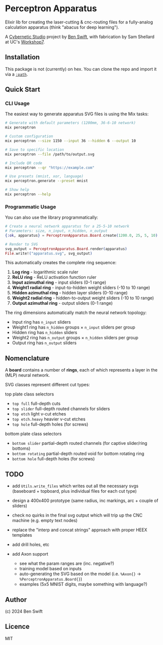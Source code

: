 # Perceptron Apparatus

Elixir lib for creating the laser-cutting & cnc-routing files for a fully-analog
calculation apparatus (think "abacus for deep learning").

A [Cybernetic Studio](https://github.com/ANUcybernetics/) project by
[Ben Swift](https://benswift.me), with fabrication by Sam Shellard at UC's
[Workshop7](https://www.canberra.edu.au/future-students/study-at-uc/study-areas/design/workshop7).

## Installation

This package is not (currently) on hex. You can clone the repo and import it via
a [`:path`](https://hexdocs.pm/mix/Mix.Tasks.Deps.html).

## Quick Start

### CLI Usage

The easiest way to generate apparatus SVG files is using the Mix tasks:

```bash
# Generate with default parameters (1200mm, 36-6-10 network)
mix perceptron

# Custom configuration
mix perceptron --size 1150 --input 36 --hidden 6 --output 10

# Save to specific location
mix perceptron --file /path/to/output.svg

# Include QR code
mix perceptron --qr "https://example.com"

# Use presets (mnist, xor, language)
mix perceptron.generate --preset mnist

# Show help
mix perceptron --help
```

### Programmatic Usage

You can also use the library programmatically:

```elixir
# Create a neural network apparatus for a 25-5-10 network
# Parameters: size, n_input, n_hidden, n_output
{:ok, apparatus} = PerceptronApparatus.Board.create(1200.0, 25, 5, 10)

# Render to SVG
svg_output = PerceptronApparatus.Board.render(apparatus)
File.write!("apparatus.svg", svg_output)
```

This automatically creates the complete ring sequence:

1. **Log ring** - logarithmic scale ruler
2. **ReLU ring** - ReLU activation function ruler
3. **Input azimuthal ring** - input sliders (0-1 range)
4. **Weight1 radial ring** - input-to-hidden weight sliders (-10 to 10 range)
5. **Hidden azimuthal ring** - hidden layer sliders (0-10 range)
6. **Weight2 radial ring** - hidden-to-output weight sliders (-10 to 10 range)
7. **Output azimuthal ring** - output sliders (0-1 range)

The ring dimensions automatically match the neural network topology:

- Input ring has `n_input` sliders
- Weight1 ring has `n_hidden` groups × `n_input` sliders per group
- Hidden ring has `n_hidden` sliders
- Weight2 ring has `n_output` groups × `n_hidden` sliders per group
- Output ring has `n_output` sliders

## Nomenclature

A **board** contains a number of **rings**, each of which represents a layer in
the (MLP) neural network.

SVG classes represent different cut types:

top plate class selectors

- `top full` full-depth cuts
- `top slider` full-depth routed channels for sliders
- `top etch` light v-cut etches
- `top etch.heavy` heavier v-cut etches
- `top hole` full-depth holes (for screws)

bottom plate class selectors

- `bottom slider` partial-depth routed channels (for captive slider/ring
  bottoms)
- `bottom rotating` partial-depth routed void for bottom rotating ring
- `bottom hole` full-depth holes (for screws)

## TODO

- add `Utils.write_files` which writes out all the necessary svgs (baseboard +
  topboard, plus individual files for each cut type)
- design a 400x400 prototype (same radius, inc markings, arc + couple of
  sliders)
- check no quirks in the final svg output which will trip up the CNC machine
  (e.g. empty text nodes)
- replace the "interp and concat strings" approach with proper HEEX templates
- add drill holes, etc
- add Axon support

  - see what the param ranges are (inc. negative?)
  - training model based on inputs
  - auto-generating the SVG based on the model (i.e. `%Axon{}` ->
    `%PerceptronApparatus.Board{}`)
  - examples (5x5 MNIST digits, maybe something with language?)

## Author

(c) 2024 Ben Swift

## Licence

MIT
